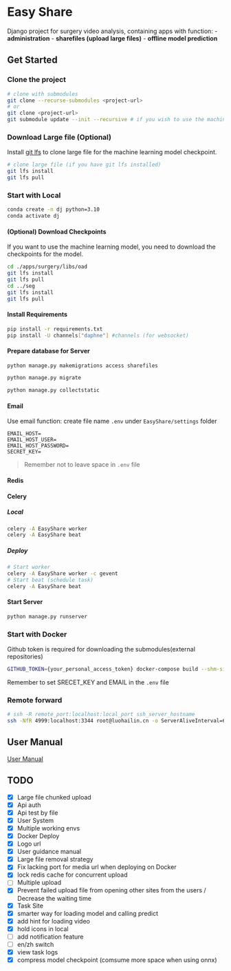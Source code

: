 # Easy Share

Django project for surgery video analysis, containing apps with function:
    - **administration**
    - **sharefiles (upload large files)**
    - **offline model prediction**
    <!-- **online prediction**(websocket), -->

## Get Started

### Clone the project

```bash
# clone with submodules
git clone --recurse-submodules <project-url>
# or
git clone <project-url>
git submodule update --init --recursive # if you wish to use the machine learning model
```

### Download Large file (Optional)

Install [git lfs](https://git-lfs.com/) to clone large file for the machine learning model checkpoint.

```bash
# clone large file (if you have git lfs installed)
git lfs install
git lfs pull
```

### Start with Local

```bash
conda create -n dj python=3.10
conda activate dj
```

#### (Optional) Download Checkpoints

If you want to use the machine learning model, you need to download the checkpoints for the model.

```bash
cd ./apps/surgery/libs/oad
git lfs install
git lfs pull
cd ../seg
git lfs install
git lfs pull
```

#### Install Requirements

```bash
pip install -r requirements.txt
pip install -U channels["daphne"] #channels (for websocket)
```

#### Prepare database for Server

```bash
python manage.py makemigrations access sharefiles
```

```bash
python manage.py migrate
```

```bash
python manage.py collectstatic
```

#### Email

Use email function: create file name `.env` under `EasyShare/settings` folder

```.env
EMAIL_HOST=
EMAIL_HOST_USER=
EMAIL_HOST_PASSWORD=
SECRET_KEY=
```

> Remember not to leave space in `.env` file

#### Redis

#### Celery

##### Local

```bash
celery -A EasyShare worker
celery -A EasyShare beat
```

##### Deploy

```bash
# Start worker
celery -A EasyShare worker -c gevent
# Start beat (schedule task)
celery -A EasyShare beat
```

#### Start Server

```bash
python manage.py runserver
```

### Start with Docker

Github token is required for downloading the submodules(external repositories)

```bash
GITHUB_TOKEN={your_personal_access_token} docker-compose build --shm-size=16GB
```

Remember to set SRECET_KEY and EMAIL in the `.env` file

### Remote forward

```bash
# ssh -R remote_port:localhost:local_port ssh_server_hostname
ssh -NfR 4999:localhost:3344 root@luohailin.cn -o ServerAliveInterval=60  # no shell and background
```

## User Manual

[User Manual](user-guide.md)

## TODO

- [x] Large file chunked upload
- [x] Api auth
- [x] Api test by file
- [x] User System
- [x] Multiple working envs
- [x] Docker Deploy
- [x] Logo url
- [x] User guidance manual
- [x] Large file removal strategy
- [x] Fix lacking port for media url when deploying on Docker
- [x] lock redis cache for concurrent upload
- [ ] Multiple upload
- [x] Prevent failed upload file from opening other sites from the users / Decrease the waiting time
- [x] Task Site
- [x] smarter way for loading model and calling predict
- [x] add hint for loading video
- [x] hold icons in local
- [ ] add notification feature
- [ ] en/zh switch
- [x] view task logs
- [x] compress model checkpoint (comsume more space when using onnx)
